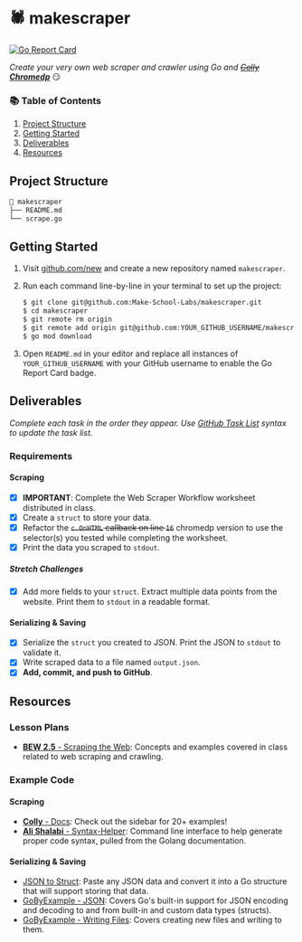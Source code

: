 # 🕷 makescraper

[![Go Report Card](https://goreportcard.com/badge/github.com/aucoeur/makescraper)](https://goreportcard.com/report/github.com/aucoeur/makescraper)

_Create your very own web scraper and crawler using Go and ~~[Colly](https://go-colly.org)~~ __[Chromedp](https://pkg.go.dev/github.com/chromedp/chromedp)___ 😏

### 📚 Table of Contents

1. [Project Structure](#project-structure)
2. [Getting Started](#getting-started)
3. [Deliverables](#deliverables)
4. [Resources](#resources)

## Project Structure

```bash
📂 makescraper
├── README.md
└── scrape.go
```

## Getting Started

1. Visit [github.com/new](https://github.com/new) and create a new repository named `makescraper`.
2. Run each command line-by-line in your terminal to set up the project:

    ```bash
    $ git clone git@github.com:Make-School-Labs/makescraper.git
    $ cd makescraper
    $ git remote rm origin
    $ git remote add origin git@github.com:YOUR_GITHUB_USERNAME/makescraper.git
    $ go mod download
    ```

3. Open `README.md` in your editor and replace all instances of `YOUR_GITHUB_USERNAME` with your GitHub username to enable the Go Report Card badge.

## Deliverables

_Complete each task in the order they appear. Use [GitHub Task List](https://help.github.com/en/github/managing-your-work-on-github/about-task-lists) syntax to update the task list._

### Requirements

#### Scraping

- [x] **IMPORTANT**: Complete the Web Scraper Workflow worksheet distributed in class.
- [x] Create a `struct` to store your data.
- [x] Refactor the ~~`c.OnHTML` callback on line `16`~~ chromedp version to use the selector(s) you tested while completing the worksheet.
- [x] Print the data you scraped to `stdout`.

##### Stretch Challenges

- [x] Add more fields to your `struct`. Extract multiple data points from the website. Print them to `stdout` in a readable format.

#### Serializing & Saving

- [x] Serialize the `struct` you created to JSON. Print the JSON to `stdout` to validate it.
- [x] Write scraped data to a file named `output.json`.
- [x] **Add, commit, and push to GitHub**.

## Resources

### Lesson Plans

- [**BEW 2.5** - Scraping the Web](https://make-school-courses.github.io/BEW-2.5-Strongly-Typed-Languages/#/Lessons/WebScraping.md): Concepts and examples covered in class related to web scraping and crawling.

### Example Code

#### Scraping

- [**Colly** - Docs](http://go-colly.org/docs/): Check out the sidebar for 20+ examples!
- [**Ali Shalabi** - Syntax-Helper](https://github.com/alishalabi/syntax-helper): Command line interface to help generate proper code syntax, pulled from the Golang documentation.

#### Serializing & Saving

- [JSON to Struct](https://mholt.github.io/json-to-go/): Paste any JSON data and convert it into a Go structure that will support storing that data.
- [GoByExample - JSON](https://gobyexample.com/json): Covers Go's built-in support for JSON encoding and decoding to and from built-in and custom data types (structs).
- [GoByExample - Writing Files](https://gobyexample.com/writing-files): Covers creating new files and writing to them.
